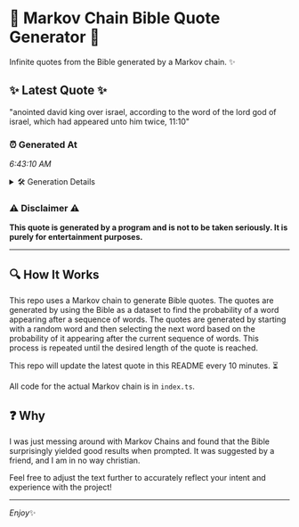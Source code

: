 # 📖 Markov Chain Bible Quote Generator 📖

Infinite quotes from the Bible generated by a Markov chain. ✨

## ✨ Latest Quote ✨
"anointed david king over israel, according to the word of the lord god of israel, which had appeared unto him twice, 11:10"

### ⏰ Generated At
*6:43:10 AM*

<details>
    <summary>🛠️ Generation Details</summary>
    <p>
        <strong>🌱 Seed:</strong> anointed<br>
        <strong>🔄 Iterations:</strong> 21<br>
        <strong>📜 Context History:</strong><br>[ anointed ]: david<br>[ anointed, david ]: king<br>[ anointed, david, king ]: over<br>[ anointed, david, king, over ]: israel,<br>[ anointed, david, king, over, israel, ]: according<br>[ anointed, david, king, over, israel,, according ]: to<br>[ david, king, over, israel,, according, to ]: the<br>[ king, over, israel,, according, to, the ]: word<br>[ over, israel,, according, to, the, word ]: of<br>[ israel,, according, to, the, word, of ]: the<br>[ according, to, the, word, of, the ]: lord<br>[ to, the, word, of, the, lord ]: god<br>[ the, word, of, the, lord, god ]: of<br>[ word, of, the, lord, god, of ]: israel,<br>[ of, the, lord, god, of, israel, ]: which<br>[ the, lord, god, of, israel,, which ]: had<br>[ lord, god, of, israel,, which, had ]: appeared<br>[ god, of, israel,, which, had, appeared ]: unto<br>[ of, israel,, which, had, appeared, unto ]: him<br>[ israel,, which, had, appeared, unto, him ]: twice,<br>[ which, had, appeared, unto, him, twice, ]: 11:10<br>
    </p>
</details>

### ⚠️ Disclaimer ⚠️
**This quote is generated by a program and is not to be taken seriously. It is purely for entertainment purposes.**

---

## 🔍 How It Works

This repo uses a Markov chain to generate Bible quotes. The quotes are generated by using the Bible as a dataset to find the probability of a word appearing after a sequence of words. The quotes are generated by starting with a random word and then selecting the next word based on the probability of it appearing after the current sequence of words. This process is repeated until the desired length of the quote is reached.

This repo will update the latest quote in this README every 10 minutes. ⏳

All code for the actual Markov chain is in `index.ts`.

## ❓ Why

I was just messing around with Markov Chains and found that the Bible surprisingly yielded good results when prompted. 
It was suggested by a friend, and I am in no way christian.

Feel free to adjust the text further to accurately reflect your intent and experience with the project!

---

*Enjoy*✨

